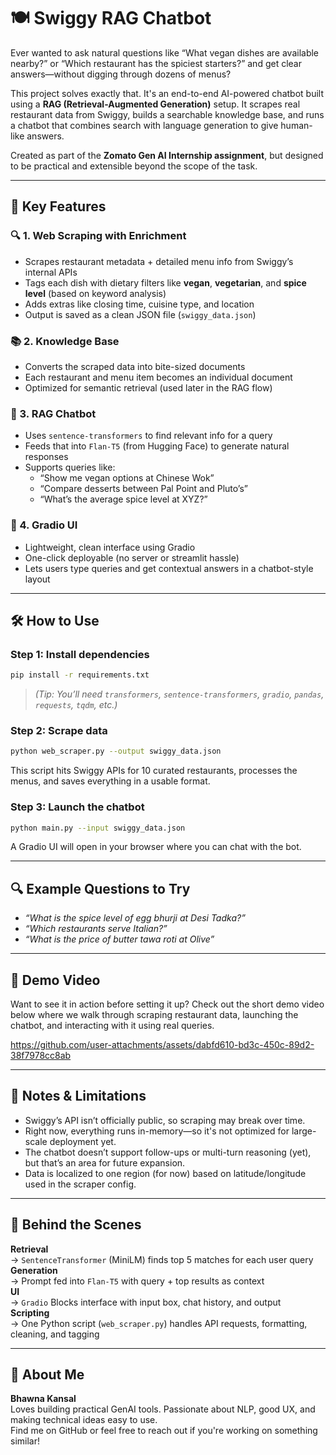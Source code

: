 # 🍽️ Swiggy RAG Chatbot

Ever wanted to ask natural questions like “What vegan dishes are available nearby?” or “Which restaurant has the spiciest starters?” and get clear answers—without digging through dozens of menus?

This project solves exactly that. It's an end-to-end AI-powered chatbot built using a **RAG (Retrieval-Augmented Generation)** setup. It scrapes real restaurant data from Swiggy, builds a searchable knowledge base, and runs a chatbot that combines search with language generation to give human-like answers.

Created as part of the **Zomato Gen AI Internship assignment**, but designed to be practical and extensible beyond the scope of the task.

---

## 🧠 Key Features

### 🔍 1. Web Scraping with Enrichment
- Scrapes restaurant metadata + detailed menu info from Swiggy’s internal APIs
- Tags each dish with dietary filters like **vegan**, **vegetarian**, and **spice level** (based on keyword analysis)
- Adds extras like closing time, cuisine type, and location
- Output is saved as a clean JSON file (`swiggy_data.json`)

### 📚 2. Knowledge Base
- Converts the scraped data into bite-sized documents
- Each restaurant and menu item becomes an individual document
- Optimized for semantic retrieval (used later in the RAG flow)

### 🤖 3. RAG Chatbot
- Uses `sentence-transformers` to find relevant info for a query
- Feeds that into `Flan-T5` (from Hugging Face) to generate natural responses
- Supports queries like:
  - “Show me vegan options at Chinese Wok”
  - “Compare desserts between Pal Point and Pluto’s”
  - “What’s the average spice level at XYZ?”

### 💬 4. Gradio UI
- Lightweight, clean interface using Gradio
- One-click deployable (no server or streamlit hassle)
- Lets users type queries and get contextual answers in a chatbot-style layout

---

## 🛠️ How to Use

### Step 1: Install dependencies

```bash
pip install -r requirements.txt
```

> _(Tip: You’ll need `transformers`, `sentence-transformers`, `gradio`, `pandas`, `requests`, `tqdm`, etc.)_

### Step 2: Scrape data

```bash
python web_scraper.py --output swiggy_data.json
```

This script hits Swiggy APIs for 10 curated restaurants, processes the menus, and saves everything in a usable format.

### Step 3: Launch the chatbot

```bash
python main.py --input swiggy_data.json
```

A Gradio UI will open in your browser where you can chat with the bot.

---

## 🔍 Example Questions to Try

- _“What is the spice level of egg bhurji at Desi Tadka?”_
- _“Which restaurants serve Italian?”_
- _“What is the price of butter tawa roti at Olive”_

---

## 🎥 Demo Video

Want to see it in action before setting it up? Check out the short demo video below where we walk through scraping restaurant data, launching the chatbot, and interacting with it using real queries.

https://github.com/user-attachments/assets/dabfd610-bd3c-450c-89d2-38f7978cc8ab

---




## 📎 Notes & Limitations

- Swiggy’s API isn’t officially public, so scraping may break over time.
- Right now, everything runs in-memory—so it's not optimized for large-scale deployment yet.
- The chatbot doesn’t support follow-ups or multi-turn reasoning (yet), but that’s an area for future expansion.
- Data is localized to one region (for now) based on latitude/longitude used in the scraper config.

---

## 🧠 Behind the Scenes

**Retrieval**  
→ `SentenceTransformer` (MiniLM) finds top 5 matches for each user query  
**Generation**  
→ Prompt fed into `Flan-T5` with query + top results as context  
**UI**  
→ `Gradio` Blocks interface with input box, chat history, and output  
**Scripting**  
→ One Python script (`web_scraper.py`) handles API requests, formatting, cleaning, and tagging

---

## 🙋 About Me

**Bhawna Kansal**  
Loves building practical GenAI tools. Passionate about NLP, good UX, and making technical ideas easy to use.  
Find me on GitHub or feel free to reach out if you're working on something similar!

